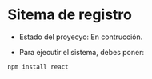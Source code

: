 <h1> Sitema de registro </h1>

- Estado del proyecyo: En contrucción.

- Para ejecutir el sistema, debes poner:
 
 ```npm install react```
